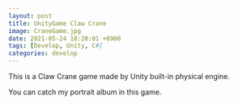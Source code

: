 ```yaml
---
layout: post
title: UnityGame Claw Crane
image: CraneGame.jpg
date: 2021-05-24 18:20:01 +0900
tags: [Develop, Unity, C#]
categories: develop
---
```

This is a Claw Crane game made by Unity built-in physical engine.

You can catch my portrait album in this game.




